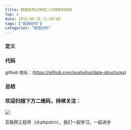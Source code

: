 ```yaml
---
title: 数据结构之映射二分搜索树映射
top: 1
date: 2019-06-16 11:49:09
tags: ["数据结构"]
categories: "数据结构"
---
```

### 定义

### 代码

github 地址：(https://github.com/xushuhui/data-structures)

### 总结

### 欢迎扫描下方二维码，持续关注：
![](https://ww1.sinaimg.cn/large/a616b9a4gy1g4xzv954a4j20760763yo.jpg)

互联网工程师（id:phpstcn），我们一起学习，一起进步